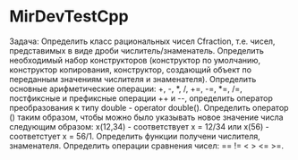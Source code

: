 # MirDevTestCpp

Задача: 
Определить класс рациональных чисел Cfraction, т.е. чисел, представимых в виде дроби числитель/знаменатель. Определить необходимый набор конструкторов (конструктор по умолчанию, конструктор копирования, конструктор, создающий объект по переданным значениям числителя и знаменателя). Определить основные арифметические операции: +, -, *, /, +=,  -=,  *=,  /=, постфиксные и префиксные операции ++ и --, определить оператор преобразования к типу double - operator double(). Определить оператор () таким образом, чтобы можно было указывать новое значение числа следующим образом: х(12,34) - соответствует х = 12/34 или х(56) - соответстует х = 56/1. Определить функции получени числителя, знаменателя. Определить операции сравнения чисел: ==  != < > <= >=.